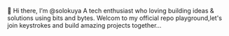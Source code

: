 👋 Hi there, I’m @solokuya
A tech enthusiast who loving building ideas & solutions using bits and bytes.
Welcom to my official repo playground,let's join keystrokes and build amazing projects together...
